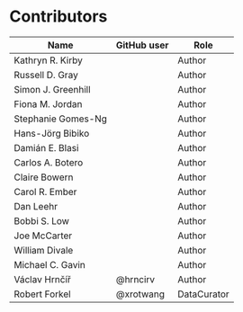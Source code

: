 # Contributors

Name                           | GitHub user | Role
---                            |-------------| ---
Kathryn R. Kirby |             | Author
Russell D. Gray |             | Author
Simon J. Greenhill |             | Author
Fiona M. Jordan |             | Author
Stephanie Gomes-Ng |             | Author
Hans-Jörg Bibiko |             | Author
Damián E. Blasi |             | Author
Carlos A. Botero |             | Author
Claire Bowern |             | Author
Carol R. Ember |             | Author
Dan Leehr |             | Author
Bobbi S. Low |             | Author
Joe McCarter |             | Author
William Divale |             | Author
Michael C. Gavin |             | Author
Václav Hrnčíř | @hrncirv    | Author
Robert Forkel | @xrotwang   | DataCurator

